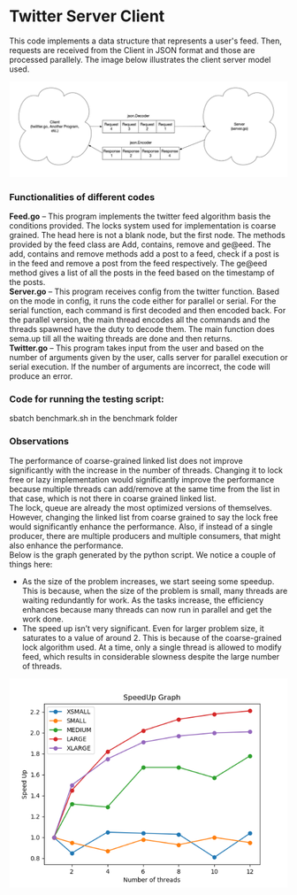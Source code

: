 # Twitter Server Client

This code implements a data structure that represents a user's feed. Then, requests are received from the Client in JSON format and those are processed parallely. The image below illustrates the client server model used.

![image](./cs_model.png)

### Functionalities of different codes

**Feed.go** – This program implements the twitter feed algorithm basis the conditions provided. The locks system used for implementation is coarse grained. The head here is not a blank node, but the first node. The methods provided by the feed class are Add, contains, remove and ge@eed. The add, contains and remove methods add a post to a feed, check if a post is in the feed and remove a post from the feed respectively. The ge@eed method gives a list of all the posts in the feed based on the timestamp of the posts.  
**Server.go** – This program receives config from the twitter function. Based on the mode in config, it runs the code either for parallel or serial. For the serial function, each command is first decoded and then encoded back. For the parallel version, the main thread encodes all the commands and the threads spawned have the duty to decode them. The main function does sema.up till all the waiting threads are done and then returns.  
**Twitter.go** – This program takes input from the user and based on the number of arguments given by the user, calls server for parallel execution or serial execution. If the number of arguments are incorrect, the code will produce an error.  

### Code for running the testing script: 

sbatch benchmark.sh
in the benchmark folder

### Observations

The performance of coarse-grained linked list does not improve significantly with the increase in the number of threads. Changing it to lock free or lazy implementation would significantly improve the performance because multiple threads can add/remove at the same time from the list in that case, which is not there in coarse grained linked list.  
The lock, queue are already the most optimized versions of themselves. However, changing the linked list from coarse grained to say the lock free would significantly enhance the performance. Also, if instead of a single producer, there are multiple producers and multiple consumers, that might also enhance the performance.  
Below is the graph generated by the python script. We notice a couple of things here:  
* As the size of the problem increases, we start seeing some speedup. This is because, when the size of the problem is small, many threads are waiting redundantly for work. As the tasks increase, the efficiency enhances because many threads can now run in parallel and get the work done.
* The speed up isn’t very significant. Even for larger problem size, it saturates to a value of around 2. This is because of the coarse-grained lock algorithm used. At a time, only a single thread is allowed to modify feed, which results in considerable slowness despite the large number of threads.

![image](./SpeedupGraph.png)
